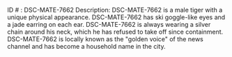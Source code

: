 ID # : DSC-MATE-7662
Description: DSC-MATE-7662 is a male tiger with a unique physical appearance. DSC-MATE-7662 has ski goggle-like eyes and a jade earring on each ear. DSC-MATE-7662 is always wearing a silver chain around his neck, which he has refused to take off since containment. DSC-MATE-7662 is locally known as the "golden voice" of the news channel and has become a household name in the city.